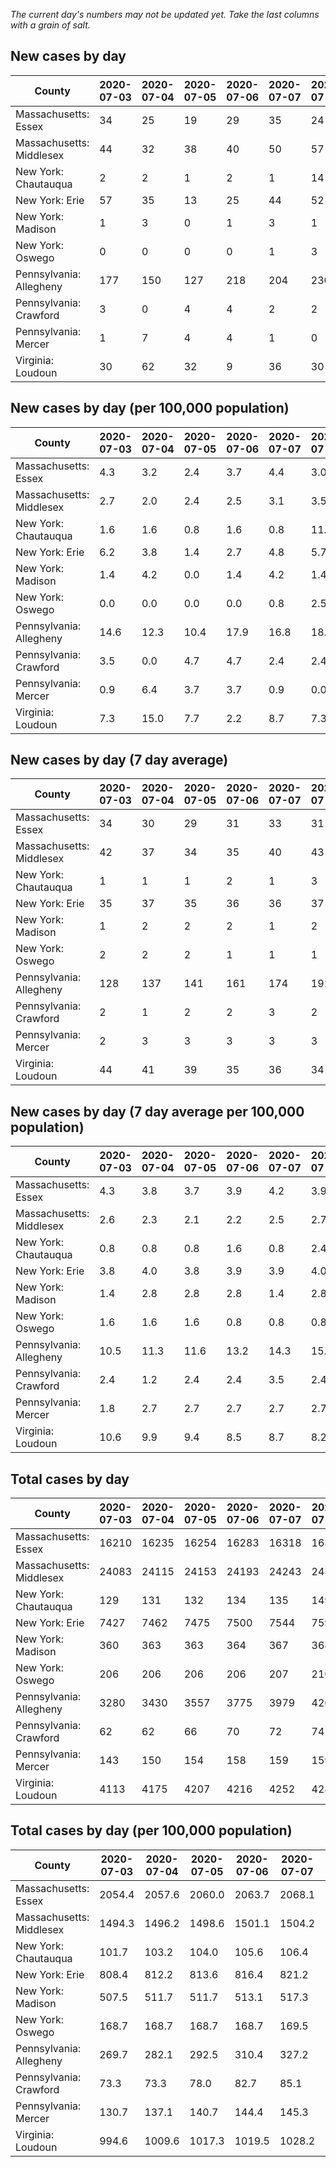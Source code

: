 _The current day's numbers may not be updated yet. Take the last columns with a grain of salt._
## New cases by day

| County | 2020-07-03 | 2020-07-04 | 2020-07-05 | 2020-07-06 | 2020-07-07 | 2020-07-08 | 2020-07-09 |
| --- | --- | --- | --- | --- | --- | --- | --- |
| Massachusetts: Essex | 34 | 25 | 19 | 29 | 35 | 24 | 37 |
| Massachusetts: Middlesex | 44 | 32 | 38 | 40 | 50 | 57 | 48 |
| New York: Chautauqua | 2 | 2 | 1 | 2 | 1 | 14 | 3 |
| New York: Erie | 57 | 35 | 13 | 25 | 44 | 52 | 28 |
| New York: Madison | 1 | 3 | 0 | 1 | 3 | 1 |  |
| New York: Oswego | 0 | 0 | 0 | 0 | 1 | 3 | 1 |
| Pennsylvania: Allegheny | 177 | 150 | 127 | 218 | 204 | 230 | 158 |
| Pennsylvania: Crawford | 3 | 0 | 4 | 4 | 2 | 2 | 2 |
| Pennsylvania: Mercer | 1 | 7 | 4 | 4 | 1 | 0 | 2 |
| Virginia: Loudoun | 30 | 62 | 32 | 9 | 36 | 30 | 37 |

## New cases by day (per 100,000 population)

| County | 2020-07-03 | 2020-07-04 | 2020-07-05 | 2020-07-06 | 2020-07-07 | 2020-07-08 | 2020-07-09 |
| --- | --- | --- | --- | --- | --- | --- | --- |
| Massachusetts: Essex | 4.3 | 3.2 | 2.4 | 3.7 | 4.4 | 3.0 | 4.7 |
| Massachusetts: Middlesex | 2.7 | 2.0 | 2.4 | 2.5 | 3.1 | 3.5 | 3.0 |
| New York: Chautauqua | 1.6 | 1.6 | 0.8 | 1.6 | 0.8 | 11.0 | 2.4 |
| New York: Erie | 6.2 | 3.8 | 1.4 | 2.7 | 4.8 | 5.7 | 3.0 |
| New York: Madison | 1.4 | 4.2 | 0.0 | 1.4 | 4.2 | 1.4 |  |
| New York: Oswego | 0.0 | 0.0 | 0.0 | 0.0 | 0.8 | 2.5 | 0.8 |
| Pennsylvania: Allegheny | 14.6 | 12.3 | 10.4 | 17.9 | 16.8 | 18.9 | 13.0 |
| Pennsylvania: Crawford | 3.5 | 0.0 | 4.7 | 4.7 | 2.4 | 2.4 | 2.4 |
| Pennsylvania: Mercer | 0.9 | 6.4 | 3.7 | 3.7 | 0.9 | 0.0 | 1.8 |
| Virginia: Loudoun | 7.3 | 15.0 | 7.7 | 2.2 | 8.7 | 7.3 | 8.9 |

## New cases by day (7 day average)

| County | 2020-07-03 | 2020-07-04 | 2020-07-05 | 2020-07-06 | 2020-07-07 | 2020-07-08 | 2020-07-09 |
| --- | --- | --- | --- | --- | --- | --- | --- |
| Massachusetts: Essex | 34 | 30 | 29 | 31 | 33 | 31 | 29 |
| Massachusetts: Middlesex | 42 | 37 | 34 | 35 | 40 | 43 | 44 |
| New York: Chautauqua | 1 | 1 | 1 | 2 | 1 | 3 | 4 |
| New York: Erie | 35 | 37 | 35 | 36 | 36 | 37 | 36 |
| New York: Madison | 1 | 2 | 2 | 2 | 1 | 2 |  |
| New York: Oswego | 2 | 2 | 2 | 1 | 1 | 1 | 1 |
| Pennsylvania: Allegheny | 128 | 137 | 141 | 161 | 174 | 191 | 181 |
| Pennsylvania: Crawford | 2 | 1 | 2 | 2 | 3 | 2 | 2 |
| Pennsylvania: Mercer | 2 | 3 | 3 | 3 | 3 | 3 | 3 |
| Virginia: Loudoun | 44 | 41 | 39 | 35 | 36 | 34 | 34 |

## New cases by day (7 day average per 100,000 population)

| County | 2020-07-03 | 2020-07-04 | 2020-07-05 | 2020-07-06 | 2020-07-07 | 2020-07-08 | 2020-07-09 |
| --- | --- | --- | --- | --- | --- | --- | --- |
| Massachusetts: Essex | 4.3 | 3.8 | 3.7 | 3.9 | 4.2 | 3.9 | 3.7 |
| Massachusetts: Middlesex | 2.6 | 2.3 | 2.1 | 2.2 | 2.5 | 2.7 | 2.7 |
| New York: Chautauqua | 0.8 | 0.8 | 0.8 | 1.6 | 0.8 | 2.4 | 3.2 |
| New York: Erie | 3.8 | 4.0 | 3.8 | 3.9 | 3.9 | 4.0 | 3.9 |
| New York: Madison | 1.4 | 2.8 | 2.8 | 2.8 | 1.4 | 2.8 |  |
| New York: Oswego | 1.6 | 1.6 | 1.6 | 0.8 | 0.8 | 0.8 | 0.8 |
| Pennsylvania: Allegheny | 10.5 | 11.3 | 11.6 | 13.2 | 14.3 | 15.7 | 14.9 |
| Pennsylvania: Crawford | 2.4 | 1.2 | 2.4 | 2.4 | 3.5 | 2.4 | 2.4 |
| Pennsylvania: Mercer | 1.8 | 2.7 | 2.7 | 2.7 | 2.7 | 2.7 | 2.7 |
| Virginia: Loudoun | 10.6 | 9.9 | 9.4 | 8.5 | 8.7 | 8.2 | 8.2 |

## Total cases by day

| County | 2020-07-03 | 2020-07-04 | 2020-07-05 | 2020-07-06 | 2020-07-07 | 2020-07-08 | 2020-07-09 |
| --- | --- | --- | --- | --- | --- | --- | --- |
| Massachusetts: Essex | 16210 | 16235 | 16254 | 16283 | 16318 | 16342 | 16379 |
| Massachusetts: Middlesex | 24083 | 24115 | 24153 | 24193 | 24243 | 24300 | 24348 |
| New York: Chautauqua | 129 | 131 | 132 | 134 | 135 | 149 | 152 |
| New York: Erie | 7427 | 7462 | 7475 | 7500 | 7544 | 7596 | 7624 |
| New York: Madison | 360 | 363 | 363 | 364 | 367 | 368 |  |
| New York: Oswego | 206 | 206 | 206 | 206 | 207 | 210 | 211 |
| Pennsylvania: Allegheny | 3280 | 3430 | 3557 | 3775 | 3979 | 4209 | 4367 |
| Pennsylvania: Crawford | 62 | 62 | 66 | 70 | 72 | 74 | 76 |
| Pennsylvania: Mercer | 143 | 150 | 154 | 158 | 159 | 159 | 161 |
| Virginia: Loudoun | 4113 | 4175 | 4207 | 4216 | 4252 | 4282 | 4319 |

## Total cases by day (per 100,000 population)

| County | 2020-07-03 | 2020-07-04 | 2020-07-05 | 2020-07-06 | 2020-07-07 | 2020-07-08 | 2020-07-09 |
| --- | --- | --- | --- | --- | --- | --- | --- |
| Massachusetts: Essex | 2054.4 | 2057.6 | 2060.0 | 2063.7 | 2068.1 | 2071.1 | 2075.8 |
| Massachusetts: Middlesex | 1494.3 | 1496.2 | 1498.6 | 1501.1 | 1504.2 | 1507.7 | 1510.7 |
| New York: Chautauqua | 101.7 | 103.2 | 104.0 | 105.6 | 106.4 | 117.4 | 119.8 |
| New York: Erie | 808.4 | 812.2 | 813.6 | 816.4 | 821.2 | 826.8 | 829.9 |
| New York: Madison | 507.5 | 511.7 | 511.7 | 513.1 | 517.3 | 518.7 |  |
| New York: Oswego | 168.7 | 168.7 | 168.7 | 168.7 | 169.5 | 172.0 | 172.8 |
| Pennsylvania: Allegheny | 269.7 | 282.1 | 292.5 | 310.4 | 327.2 | 346.1 | 359.1 |
| Pennsylvania: Crawford | 73.3 | 73.3 | 78.0 | 82.7 | 85.1 | 87.4 | 89.8 |
| Pennsylvania: Mercer | 130.7 | 137.1 | 140.7 | 144.4 | 145.3 | 145.3 | 147.1 |
| Virginia: Loudoun | 994.6 | 1009.6 | 1017.3 | 1019.5 | 1028.2 | 1035.5 | 1044.4 |

